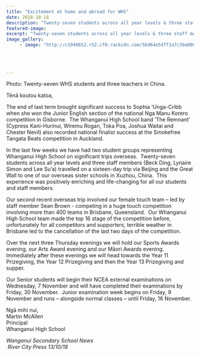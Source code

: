 ```yaml
---
title: "Excitement at home and abroad for WHS"
date: 2018-10-18
description: "Twenty-seven students across all year levels & three staff members travelled to one of our overseas sister schools in China."
featured-image: 
excerpt: "Twenty-seven students across all year levels & three staff members travelled on a sixteen-day trip via Beijing & the Great Wall to one of our overseas sister schools in Xuzhou, China."
image_gallery:
	 - image: "http://c1940652.r52.cf0.rackcdn.com/5bd64e5dff2a7c39a8000124/Sophia-and-Trophy.jpg"
	
	
	
	
---
```


<p>Photo: Twenty-seven WHS students and three teachers in China.</p>
<p>Tēnā koutou katoa,&nbsp; &nbsp;&nbsp;&nbsp;&nbsp;&nbsp;&nbsp;</p>
<p>The end of last term brought significant success to Sophia &lsquo;Unga-Cribb when she won the Junior English section of the national Nga Manu Korero competition in Gisborne.&nbsp; The Whanganui High School band &lsquo;The Remnant&rsquo; (Cypress Kani-Hurinui, Wiremu Rogan, Toka Poa, Joshua Waitai and Chester Nevil) also recorded national finalist success at the Smokefree Tangata Beats competition in Auckland.</p>
<p>In the last few weeks we have had two student groups representing Whanganui High School on significant trips overseas.&nbsp; Twenty-seven students across all year levels and three staff members (Beck Ding, Lynaire Simon and Lee Su&rsquo;a) travelled on a sixteen-day trip via Beijing and the Great Wall to one of our overseas sister schools in Xuzhou, China.&nbsp; This experience was positively enriching and life-changing for all our students and staff members.</p>
<p>Our second recent overseas trip involved our female touch team &ndash; led by staff member Sean Brown - competing in a huge touch competition involving more than 400 teams in Brisbane, Queensland.&nbsp; Our Whanganui High School team made the top 16 stage of the competition before, unfortunately for all competitors and supporters, terrible weather in Brisbane led to the cancellation of the last two days of the competition.</p>
<p>Over the next three Thursday evenings we will hold our Sports Awards evening, our Arts Award evening and our Māori Awards evening.&nbsp; Immediately after these evenings we will head towards the Year 11 Prizegiving, the Year 12 Prizegiving and then the Year 13 Prizegiving and supper.</p>
<p>Our Senior students will begin their NCEA external examinations on Wednesday, 7 November and will have completed their examinations by Friday, 30 November.&nbsp; Junior examination week begins on Friday, 9 November and runs &ndash; alongside normal classes &ndash; until Friday, 16 November.&nbsp;</p>
<p>Ngā mihi nui,<br />Martin McAllen<br />Principal<br />Whanganui High School</p>
<p><em>Wanganui Secondary School News</em><br /><em>&nbsp;River City Press 13/10/18</em></p>

